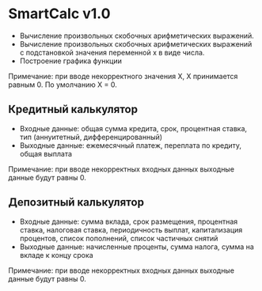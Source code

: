 # SmartCalc v1.0

- Вычисление произвольных скобочных арифметических выражений.
- Вычисление произвольных скобочных арифметических выражений с подстановкой значения переменной x в виде числа.
- Построение графика функции

 Примечание: при вводе некорректного значения Х, Х принимается равным 0. По умолчанию Х = 0.

## Кредитный калькулятор
 - Входные данные: общая сумма кредита, срок, процентная ставка, тип (аннуитетный, дифференцированный)
 - Выходные данные: ежемесячный платеж, переплата по кредиту, общая выплата

 Примечание: при вводе некорректных входных данных выходные данные будут равны 0.

## Депозитный калькулятор

 - Входные данные: сумма вклада, срок размещения, процентная ставка, налоговая ставка, периодичность выплат, капитализация процентов, список пополнений, список частичных снятий
 - Выходные данные: начисленные проценты, сумма налога, сумма на вкладе к концу срока
 
 Примечание: при вводе некорректных входных данных выходные данные будут равны 0.
